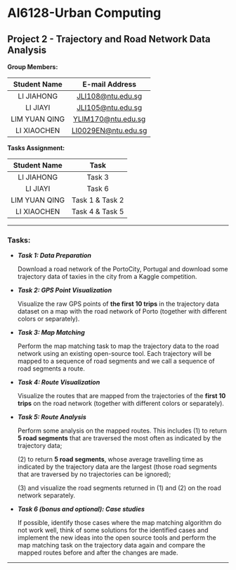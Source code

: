 # AI6128-Urban Computing

## Project 2 - Trajectory and Road Network Data Analysis

**Group Members:**

| Student Name  |   E-mail Address    |
| :-----------: | :-----------------: |
|  LI JIAHONG   |  JLI108@ntu.edu.sg  |
|   LI JIAYI    |  JLI105@ntu.edu.sg  |
| LIM YUAN QING | YLIM170@ntu.edu.sg  |
|  LI XIAOCHEN  | LI0029EN@ntu.edu.sg |



**Tasks Assignment:**

| Student Name  |      Task       |
| :-----------: | :-------------: |
|  LI JIAHONG   |     Task 3      |
|   LI JIAYI    |     Task 6      |
| LIM YUAN QING | Task 1 & Task 2 |
|  LI XIAOCHEN  | Task 4 & Task 5 |

------

### Tasks:

- ***Task 1: Data Preparation***

  Download a road network of the PortoCity, Portugal and download some trajectory data of taxies in the city from a Kaggle competition.

- ***Task 2: GPS Point Visualization***

  Visualize the raw GPS points of **the first 10 trips** in the trajectory data dataset on a map with the road network of Porto (together with different colors or separately).

- ***Task 3: Map Matching***

  Perform the map matching task to map the trajectory data to the road network using an existing open-source tool. Each trajectory will be mapped to a sequence of road segments and we call a sequence of road segments a route.

- ***Task 4: Route Visualization***

  Visualize the routes that are mapped from the trajectories of the **first 10 trips** on the road network (together with different colors or separately).

- ***Task 5: Route Analysis***

  Perform some analysis on the mapped routes. This includes (1) to return **5 road segments** that are traversed the most often as indicated by the trajectory data; 

  (2) to return **5 road segments**, whose average travelling time as indicated by the trajectory data are the largest (those road segments that are traversed by no trajectories can be ignored); 

   (3) and visualize the road segments returned in (1) and (2) on the road network separately.

- ***Task 6 (bonus and optional): Case studies***

  If possible, identify those cases where the map matching algorithm do not work well, think of some solutions for the identified cases and implement the new ideas into the open source tools and perform the map matching task on the trajectory data again and compare the mapped routes before and after the changes are made.

------

